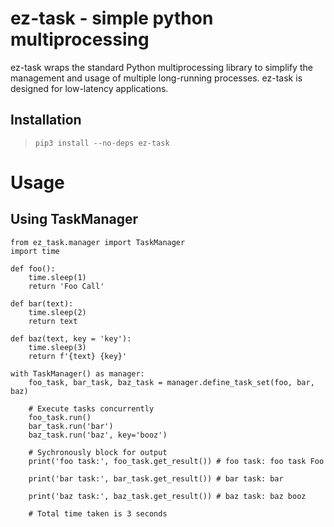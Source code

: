 # ez-task - simple python multiprocessing


ez-task wraps the standard Python multiprocessing library to simplify the management and usage of multiple long-running processes.
ez-task is designed for low-latency applications.

## Installation
 > `pip3 install --no-deps ez-task`

# Usage


## Using TaskManager
```
from ez_task.manager import TaskManager
import time

def foo():
    time.sleep(1)
    return 'Foo Call'

def bar(text):
    time.sleep(2)
    return text

def baz(text, key = 'key'):
    time.sleep(3)
    return f'{text} {key}'

with TaskManager() as manager:
    foo_task, bar_task, baz_task = manager.define_task_set(foo, bar, baz)

    # Execute tasks concurrently
    foo_task.run()
    bar_task.run('bar')
    baz_task.run('baz', key='booz')

    # Sychronously block for output
    print('foo task:', foo_task.get_result()) # foo task: foo task Foo

    print('bar task:', bar_task.get_result()) # bar task: bar

    print('baz task:', baz_task.get_result()) # baz task: baz booz

    # Total time taken is 3 seconds

 ```
 









